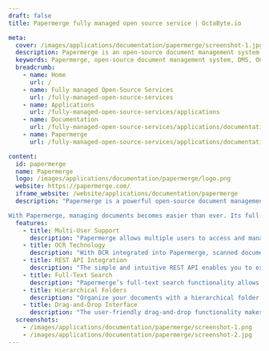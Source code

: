 ```yaml
---
draft: false
title: Papermerge fully managed open source service | OctaByte.io

meta:
  cover: /images/applications/documentation/papermerge/screenshot-1.jpg
  description: Papermerge is an open-source document management system (DMS) designed for efficient management of scanned documents. With features like OCR, multi-user support, full-text search, and a user-friendly interface, Papermerge enables seamless document storage and organization.
  keywords: Papermerge, open-source document management system, DMS, OCR, full-text search, scanned documents, document storage, document organization, multi-user document management, document indexing, digital archives, PDF, JPEG, TIFF files
  breadcrumb:
    - name: Home
      url: /
    - name: Fully managed Open-Source Services
      url: /fully-managed-open-source-services
    - name: Applications
      url: /fully-managed-open-source-services/applications
    - name: Documentation
      url: /fully-managed-open-source-services/applications/documentation
    - name: Papermerge
      url: /fully-managed-open-source-services/applications/documentation/papermerge

content:
  id: papermerge
  name: Papermerge
  logo: /images/applications/documentation/papermerge/logo.png
  website: https://papermerge.com/
  iframe_website: /website/applications/documentation/papermerge
  description: "Papermerge is a powerful open-source document management system (DMS) designed to handle scanned documents and digital archives. It utilizes advanced Optical Character Recognition (OCR) technology to extract text from scanned files, PDF, JPEG, and TIFF documents, making them fully searchable and easily indexed. Papermerge provides an intuitive interface that mimics modern desktop file browsers, offering a dual-panel document viewer, drag-and-drop functionality, and the ability to organize documents into hierarchical folders.

With Papermerge, managing documents becomes easier than ever. Its full-text search capabilities allow users to find any document by simply typing a few keywords, just like modern search engines. In addition to textual content, Papermerge can quickly retrieve documents based on tags and rich metadata, improving search efficiency. Whether you're managing a personal archive or handling a large volume of documents, Papermerge streamlines document storage, retrieval, and organization."
  features:
    - title: Multi-User Support
      description: "Papermerge allows multiple users to access and manage documents with customizable permissions. You can assign users to specific roles and limit their access to certain folders or document types."
    - title: OCR Technology
      description: "With OCR integrated into Papermerge, scanned documents, PDFs, JPEGs, and TIFF files are converted into searchable text. This feature significantly enhances document accessibility and usability."
    - title: REST API Integration
      description: "The simple and intuitive REST API enables you to extend Papermerge’s functionality, allowing for seamless document imports from virtually any source or application."
    - title: Full-Text Search
      description: "Papermerge’s full-text search functionality allows you to quickly locate documents by typing a few keywords. It indexes both the textual content and metadata, making it easy to find the right document every time."
    - title: Hierarchical Folders
      description: "Organize your documents with a hierarchical folder structure. This feature helps you maintain a logical and efficient document storage system, ideal for both personal and business use."
    - title: Drag-and-Drop Interface
      description: "The user-friendly drag-and-drop functionality makes it easy to upload and organize documents. Simply drag documents into the system and arrange them into folders without hassle."
  screenshots:
    - /images/applications/documentation/papermerge/screenshot-1.png
    - /images/applications/documentation/papermerge/screenshot-2.jpg
---
```

